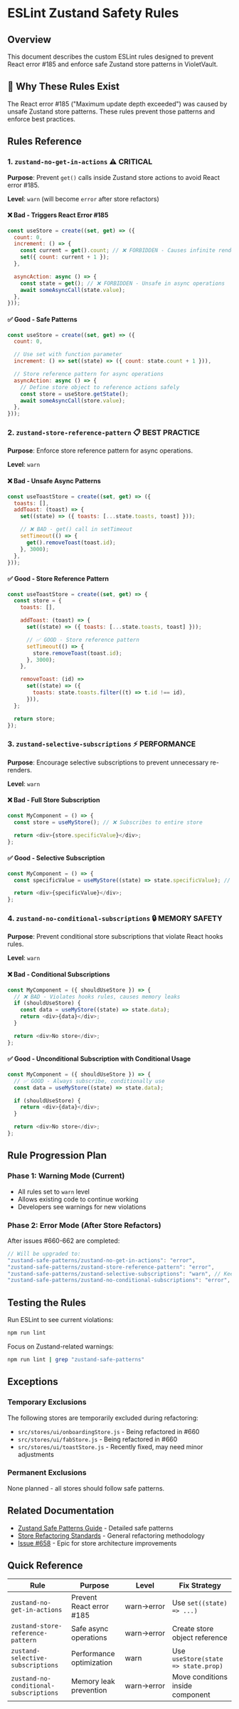 # ESLint Zustand Safety Rules

## Overview

This document describes the custom ESLint rules designed to prevent React error #185 and enforce safe Zustand store patterns in VioletVault.

## 🚨 Why These Rules Exist

The React error #185 ("Maximum update depth exceeded") was caused by unsafe Zustand store patterns. These rules prevent those patterns and enforce best practices.

## Rules Reference

### 1. `zustand-no-get-in-actions` ⚠️ **CRITICAL**

**Purpose**: Prevent `get()` calls inside Zustand store actions to avoid React error #185.

**Level**: `warn` (will become `error` after store refactors)

#### ❌ Bad - Triggers React Error #185

```javascript
const useStore = create((set, get) => ({
  count: 0,
  increment: () => {
    const current = get().count; // ❌ FORBIDDEN - Causes infinite render loops
    set({ count: current + 1 });
  },

  asyncAction: async () => {
    const state = get(); // ❌ FORBIDDEN - Unsafe in async operations
    await someAsyncCall(state.value);
  },
}));
```

#### ✅ Good - Safe Patterns

```javascript
const useStore = create((set, get) => ({
  count: 0,

  // Use set with function parameter
  increment: () => set((state) => ({ count: state.count + 1 })),

  // Store reference pattern for async operations
  asyncAction: async () => {
    // Define store object to reference actions safely
    const store = useStore.getState();
    await someAsyncCall(store.value);
  },
}));
```

### 2. `zustand-store-reference-pattern` 📋 **BEST PRACTICE**

**Purpose**: Enforce store reference pattern for async operations.

**Level**: `warn`

#### ❌ Bad - Unsafe Async Patterns

```javascript
const useToastStore = create((set, get) => ({
  toasts: [],
  addToast: (toast) => {
    set((state) => ({ toasts: [...state.toasts, toast] }));

    // ❌ BAD - get() call in setTimeout
    setTimeout(() => {
      get().removeToast(toast.id);
    }, 3000);
  },
}));
```

#### ✅ Good - Store Reference Pattern

```javascript
const useToastStore = create((set, get) => {
  const store = {
    toasts: [],

    addToast: (toast) => {
      set((state) => ({ toasts: [...state.toasts, toast] }));

      // ✅ GOOD - Store reference pattern
      setTimeout(() => {
        store.removeToast(toast.id);
      }, 3000);
    },

    removeToast: (id) =>
      set((state) => ({
        toasts: state.toasts.filter((t) => t.id !== id),
      })),
  };

  return store;
});
```

### 3. `zustand-selective-subscriptions` ⚡ **PERFORMANCE**

**Purpose**: Encourage selective subscriptions to prevent unnecessary re-renders.

**Level**: `warn`

#### ❌ Bad - Full Store Subscription

```javascript
const MyComponent = () => {
  const store = useMyStore(); // ❌ Subscribes to entire store

  return <div>{store.specificValue}</div>;
};
```

#### ✅ Good - Selective Subscription

```javascript
const MyComponent = () => {
  const specificValue = useMyStore((state) => state.specificValue); // ✅ Selective subscription

  return <div>{specificValue}</div>;
};
```

### 4. `zustand-no-conditional-subscriptions` 🔒 **MEMORY SAFETY**

**Purpose**: Prevent conditional store subscriptions that violate React hooks rules.

**Level**: `warn`

#### ❌ Bad - Conditional Subscriptions

```javascript
const MyComponent = ({ shouldUseStore }) => {
  // ❌ BAD - Violates hooks rules, causes memory leaks
  if (shouldUseStore) {
    const data = useMyStore((state) => state.data);
    return <div>{data}</div>;
  }

  return <div>No store</div>;
};
```

#### ✅ Good - Unconditional Subscription with Conditional Usage

```javascript
const MyComponent = ({ shouldUseStore }) => {
  // ✅ GOOD - Always subscribe, conditionally use
  const data = useMyStore((state) => state.data);

  if (shouldUseStore) {
    return <div>{data}</div>;
  }

  return <div>No store</div>;
};
```

## Rule Progression Plan

### Phase 1: Warning Mode (Current)

- All rules set to `warn` level
- Allows existing code to continue working
- Developers see warnings for new violations

### Phase 2: Error Mode (After Store Refactors)

After issues #660-662 are completed:

```javascript
// Will be upgraded to:
"zustand-safe-patterns/zustand-no-get-in-actions": "error",
"zustand-safe-patterns/zustand-store-reference-pattern": "error",
"zustand-safe-patterns/zustand-selective-subscriptions": "warn", // Keep as warn for flexibility
"zustand-safe-patterns/zustand-no-conditional-subscriptions": "error",
```

## Testing the Rules

Run ESLint to see current violations:

```bash
npm run lint
```

Focus on Zustand-related warnings:

```bash
npm run lint | grep "zustand-safe-patterns"
```

## Exceptions

### Temporary Exclusions

The following stores are temporarily excluded during refactoring:

- `src/stores/ui/onboardingStore.js` - Being refactored in #660
- `src/stores/ui/fabStore.js` - Being refactored in #660
- `src/stores/ui/toastStore.js` - Recently fixed, may need minor adjustments

### Permanent Exclusions

None planned - all stores should follow safe patterns.

## Related Documentation

- [Zustand Safe Patterns Guide](./Zustand-Safe-Patterns.md) - Detailed safe patterns
- [Store Refactoring Standards](./Component-Refactoring-Standards.md) - General refactoring methodology
- [Issue #658](https://github.com/thef4tdaddy/violet-vault/issues/658) - Epic for store architecture improvements

## Quick Reference

| Rule                                   | Purpose                  | Level      | Fix Strategy                        |
| -------------------------------------- | ------------------------ | ---------- | ----------------------------------- |
| `zustand-no-get-in-actions`            | Prevent React error #185 | warn→error | Use `set((state) => ...)`           |
| `zustand-store-reference-pattern`      | Safe async operations    | warn→error | Create store object reference       |
| `zustand-selective-subscriptions`      | Performance optimization | warn       | Use `useStore(state => state.prop)` |
| `zustand-no-conditional-subscriptions` | Memory leak prevention   | warn→error | Move conditions inside component    |
